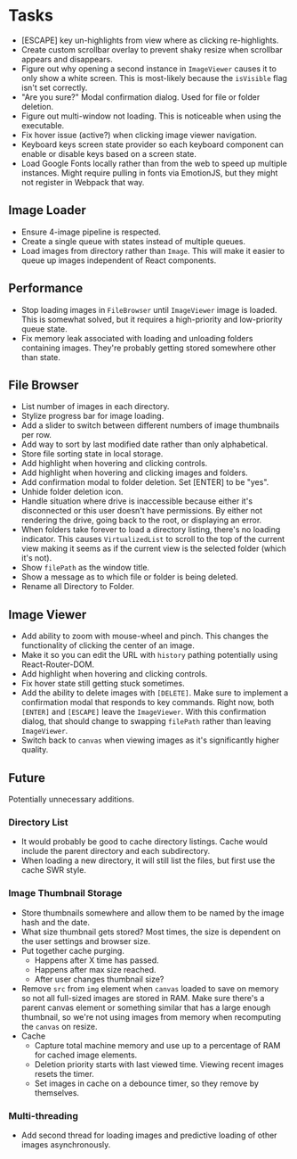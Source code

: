 # Tasks

- [ESCAPE] key un-highlights from view where as clicking re-highlights.
- Create custom scrollbar overlay to prevent shaky resize when scrollbar appears and disappears.
- Figure out why opening a second instance in `ImageViewer` causes it to only show a white screen. This is most-likely because the `isVisible` flag isn't set correctly.
- "Are you sure?" Modal confirmation dialog. Used for file or folder deletion.
- Figure out multi-window not loading. This is noticeable when using the executable.
- Fix hover issue (active?) when clicking image viewer navigation.
- Keyboard keys screen state provider so each keyboard component can enable or disable keys based on a screen state.
- Load Google Fonts locally rather than from the web to speed up multiple instances. Might require pulling in fonts via EmotionJS, but they might not register in Webpack that way.

## Image Loader
- Ensure 4-image pipeline is respected.
- Create a single queue with states instead of multiple queues.
- Load images from directory rather than `Image`. This will make it easier to queue up images independent of React components.

## Performance
- Stop loading images in `FileBrowser` until `ImageViewer` image is loaded. This is somewhat solved, but it requires a high-priority and low-priority queue state.
- Fix memory leak associated with loading and unloading folders containing images. They're probably getting stored somewhere other than state.

## File Browser
- List number of images in each directory.
- Stylize progress bar for image loading.
- Add a slider to switch between different numbers of image thumbnails per row.
- Add way to sort by last modified date rather than only alphabetical.
- Store file sorting state in local storage.
- Add highlight when hovering and clicking controls.
- Add highlight when hovering and clicking images and folders.
- Add confirmation modal to folder deletion. Set [ENTER] to be "yes".
- Unhide folder deletion icon.
- Handle situation where drive is inaccessible because either it's disconnected or this user doesn't have permissions. By either not rendering the drive, going back to the root, or displaying an error.
- When folders take forever to load a directory listing, there's no loading indicator. This causes `VirtualizedList` to scroll to the top of the current view making it seems as if the current view is the selected folder (which it's not).
- Show `filePath` as the window title.
- Show a message as to which file or folder is being deleted.
- Rename all Directory to Folder.

## Image Viewer
- Add ability to zoom with mouse-wheel and pinch. This changes the functionality of clicking the center of an image.
- Make it so you can edit the URL with `history` pathing potentially using React-Router-DOM.
- Add highlight when hovering and clicking controls.
- Fix hover state still getting stuck sometimes.
- Add the ability to delete images with `[DELETE]`. Make sure to implement a confirmation modal that responds to key commands. Right now, both `[ENTER]` and `[ESCAPE]` leave the `ImageViewer`. With this confirmation dialog, that should change to swapping `filePath` rather than leaving `ImageViewer`.
- Switch back to `canvas` when viewing images as it's significantly higher quality.

## Future
Potentially unnecessary additions.

### Directory List
- It would probably be good to cache directory listings. Cache would include the parent directory and each subdirectory.
- When loading a new directory, it will still list the files, but first use the cache SWR style.

### Image Thumbnail Storage
- Store thumbnails somewhere and allow them to be named by the image hash and the date.
- What size thumbnail gets stored? Most times, the size is dependent on the user settings and browser size.
- Put together cache purging.
	+ Happens after X time has passed.
	+ Happens after max size reached.
	+ After user changes thumbnail size?
- Remove `src` from `img` element when `canvas` loaded to save on memory so not all full-sized images are stored in RAM. Make sure there's a parent canvas element or something similar that has a large enough thumbnail, so we're not using images from memory when recomputing the `canvas` on resize.
- Cache
	+ Capture total machine memory and use up to a percentage of RAM for cached image elements.
	+ Deletion priority starts with last viewed time. Viewing recent images resets the timer.
	+ Set images in cache on a debounce timer, so they remove by themselves.

### Multi-threading
- Add second thread for loading images and predictive loading of other images asynchronously.

